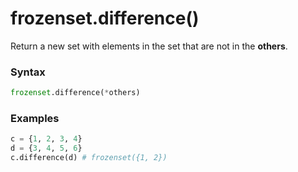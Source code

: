 # frozenset.difference()

Return a new set with elements in the set that are not in the **others**.

### Syntax

```python
frozenset.difference(*others)
```

### Examples

```python
c = {1, 2, 3, 4}
d = {3, 4, 5, 6}
c.difference(d) # frozenset({1, 2})
```
